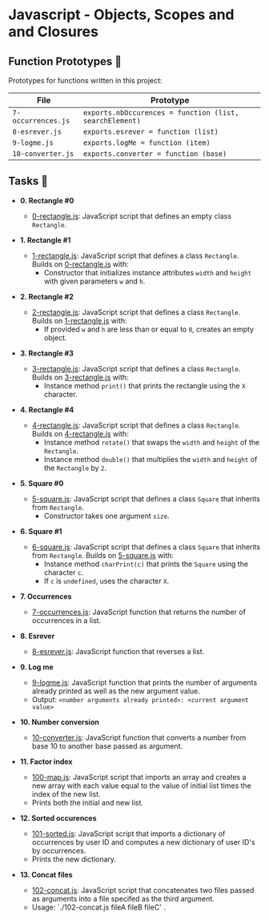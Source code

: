 # Javascript - Objects, Scopes and and Closures

## Function Prototypes :floppy_disk:

Prototypes for functions written in this project:

| File               | Prototype                                               |
| ------------------ | ------------------------------------------------------- |
| `7-occurrences.js` | `exports.nbOccurences = function (list, searchElement)` |
| `8-esrever.js`     | `exports.esrever = function (list)`                     |
| `9-logme.js`       | `exports.logMe = function (item)`                       |
| `10-converter.js`  | `exports.converter = function (base)`                   |


## Tasks :page_with_curl:

* **0. Rectangle #0**
  * [0-rectangle.js](./0-rectangle.js): JavaScript script that defines an empty
  class `Rectangle`.

* **1. Rectangle #1**
  * [1-rectangle.js](./1-rectangle.js): JavaScript script that defines a class
  `Rectangle`. Builds on [0-rectangle.js](./0-rectangle.js) with:
    * Constructor that initializes instance attributes `width` and `height` with
    given parameters `w` and `h`.

* **2. Rectangle #2**
  * [2-rectangle.js](./2-rectangle.js): JavaScript script that defines a class
  `Rectangle`. Builds on [1-rectangle.js](./1-rectangle.js) with:
    * If provided `w` and `h` are less than or equal to `0`, creates an empty object.

* **3. Rectangle #3**
  * [3-rectangle.js](./3-rectangle.js): JavaScript script that defines a class
  `Rectangle`. Builds on [3-rectangle.js](./3-rectangle.js) with:
    * Instance method `print()` that prints the rectangle using the `X` character.

* **4. Rectangle #4**
  * [4-rectangle.js](./4-rectangle.js): JavaScript script that defines a class
  `Rectangle`. Builds on [4-rectangle.js](./4-rectangle.js) with:
    * Instance method `rotate()` that swaps the `width` and `height` of the `Rectangle`.
    * Instance method `double()` that multiplies the `width` and `height` of the
    `Rectangle` by `2`.

* **5. Square #0**
  * [5-square.js](./5-square.js): JavaScript script that defines a class `Square`
  that inherits from `Rectangle`.
    * Constructor takes one argument `size`.

* **6. Square #1**
  * [6-square.js](./6-square.js): JavaScript script that defines a class `Square`
  that inherits from `Rectangle`. Builds on [5-square.js](./5-square.js) with:
    * Instance method `charPrint(c)` that prints the `Square` using the character
    `c`.
    * If `c` is `undefined`, uses the character `X`.

* **7. Occurrences**
  * [7-occurrences.js](./7-occurrences.js): JavaScript function that returns the
  number of occurrences in a list.

* **8. Esrever**
  * [8-esrever.js](./8-esrever.js): JavaScript function that reverses a list.

* **9. Log me**
  * [9-logme.js](./9-logme.js): JavaScript function that prints the number of
  arguments already printed as well as the new argument value.
  * Output: `<number arguments already printed>: <current argument value>`

* **10. Number conversion**
  * [10-converter.js](./10-converter.js): JavaScript function that converts a number
  from base 10 to another base passed as argument.

* **11. Factor index**
  * [100-map.js](./100-map.js): JavaScript script that imports an array and creates
  a new array with each value equal to the value of initial list times the index of
  the new list.
  * Prints both the initial and new list.

* **12. Sorted occurences**
  * [101-sorted.js](./101-sorted.js): JavaScript script that imports a dictionary
  of occurrences by user ID and computes a new dictionary of user ID's by occurrences.
  * Prints the new dictionary.

* **13. Concat files**
  * [102-concat.js](./102-concat.js): JavaScript script that concatenates two files
  passed as arguments into a file specifed as the third argument.
  * Usage: `./102-concat.js fileA fileB fileC' .
